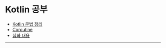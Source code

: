 # Kotlin 공부
+ [Kotlin 문법 정리](kotlin-basic.md)
+ [Coroutine](kotlin-coroutine.md)
+ [심화 내용](./kotlin-study.md)

---